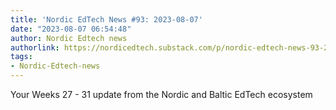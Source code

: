 ```yaml
---
title: 'Nordic EdTech News #93: 2023-08-07'
date: "2023-08-07 06:54:48"
author: Nordic Edtech news
authorlink: https://nordicedtech.substack.com/p/nordic-edtech-news-93-2023-08-07
tags:
- Nordic-Edtech-news
---
```

Your Weeks 27 - 31 update from the Nordic and Baltic EdTech ecosystem